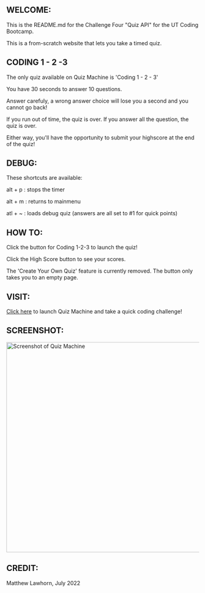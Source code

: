 ## WELCOME:
This is the README.md for the Challenge Four "Quiz API" for the UT Coding Bootcamp.

This is a from-scratch website that lets you take a timed quiz.

## CODING 1 - 2 -3
The only quiz available on Quiz Machine is 'Coding 1 - 2 - 3'

You have 30 seconds to answer 10 questions.

Answer carefuly, a wrong answer choice will lose you a second and you cannot go back!

If you run out of time, the quiz is over. If you answer all the question, the quiz is over.

Either way, you'll have the opportunity to submit your highscore at the end of the quiz!

## DEBUG:

These shortcuts are available:

alt + p : stops the timer

alt + m : returns to mainmenu

atl + ~ : loads debug quiz (answers are all set to #1 for quick points)

## HOW TO:
Click the button for Coding 1-2-3 to launch the quiz!

Click the High Score button to see your scores.

The 'Create Your Own Quiz' feature is currently removed. The button only takes you to an empty page.

## VISIT:

[Click here](https://lawhornmatt.github.io/TakeThisQuiz/) to launch Quiz Machine and take a quick coding challenge!


## SCREENSHOT:

<img src="./assets/images/quiz-machine-scrnsht.png" alt="Screenshot of Quiz Machine" width="550"/>

## CREDIT:
Matthew Lawhorn, July 2022
